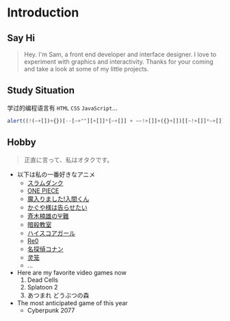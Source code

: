 # Introduction
## Say Hi
> Hey. I'm Sam, a front end developer and interface designer. I love to experiment with graphics and interactivity. Thanks for your coming and take a look at some of my little projects.

## Study Situation
学过的编程语言有 `HTML` `CSS` `JavaScript`...
```js
alert((!(~+[])+{})[--[~+""][+[]]*[~+[]] + ~~!+[]]+({}+[])[[~!+[]]*~+[]]); // ？？？
```

## Hobby
>正直に言って、私はオタクです。
* 以下は私の一番好きなアニメ
  * [スラムダンク](https://www.iqiyi.com/a_19rrhb244t.html)
  * [ONE PIECE](https://www.iqiyi.com/a_19rrhb3xvl.html)
  * [魔入りました!入間くん](https://www.bilibili.com/bangumi/media/md28222749/)
  * [かぐや様は告らせたい](https://www.bilibili.com/bangumi/media/md5267730)
  * [斉木楠雄のΨ難](https://www.bilibili.com/bangumi/media/md5069)
  * [暗殺教室](https://baike.baidu.com/item/%E6%9A%97%E6%9D%80%E6%95%99%E5%AE%A4/13000908#viewPageContent)
  * [ハイスコアガール](https://www.iqiyi.com/a_19rrgyterx.html)
  * [Re0](https://www.bilibili.com/bangumi/media/md3461)
  * [名探偵コナン](https://www.bilibili.com/bangumi/media/md28228775/?from=search&seid=14414524338000317369)
  * [灵笼](https://www.bilibili.com/bangumi/media/md23432/)
  * ...
* Here are my favorite video games now
  1. Dead Cells
  2. Splatoon 2
  3. あつまれ どうぶつの森
* The most anticipated game of this year
  * Cyberpunk 2077

